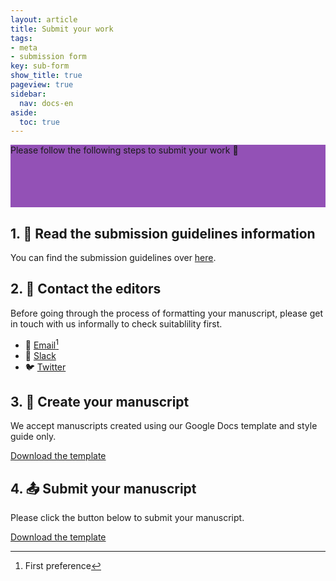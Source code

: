```yaml
---
layout: article
title: Submit your work
tags:
- meta
- submission form
key: sub-form
show_title: true
pageview: true
sidebar:
  nav: docs-en
aside:
  toc: true
---
```


<div class="hero" style="background-color: #9351b6; height: 100px;">
  <div class="hero__content">
    <p>Please follow the following steps to submit your work 🙏</p>
  </div>
</div>

## 1. 📖 Read the submission guidelines information

You can find the submission guidelines over [here](/2018/01/02/submission-guidelines.md).

## 2. 📧 Contact the editors

Before going through the process of formatting your manuscript, please get in touch with us informally to check suitablility first.

- 📧 [Email](mailto:contact@llpjournal.org)[^1]
- 💬 [Slack](http://bit.ly/LLPSlack)
- 🐦 [Twitter](https://twitter.com/llpjournal)

[^1]: First preference

## 3. 📝 Create your manuscript

We accept manuscripts created using our Google Docs template and style guide only.

<a class="button button--success button--rounded button--lg" href="/archive.html"><i class="fas fa-file-download"></i> Download the template </a>

## 4. 📤 Submit your manuscript

Please click the button below to submit your manuscript.

<a class="button button--success button--rounded button--lg" href="/archive.html"><i class="fas fa-file-upload"></i> Download the template </a>